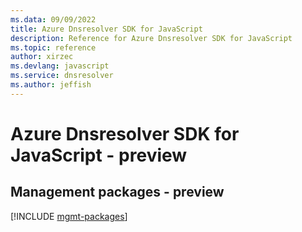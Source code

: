 ```yaml
---
ms.data: 09/09/2022
title: Azure Dnsresolver SDK for JavaScript
description: Reference for Azure Dnsresolver SDK for JavaScript
ms.topic: reference
author: xirzec
ms.devlang: javascript
ms.service: dnsresolver
ms.author: jeffish
---
```

# Azure Dnsresolver SDK for JavaScript - preview

## Management packages - preview
[!INCLUDE [mgmt-packages](dnsresolver-mgmt-index.md)]